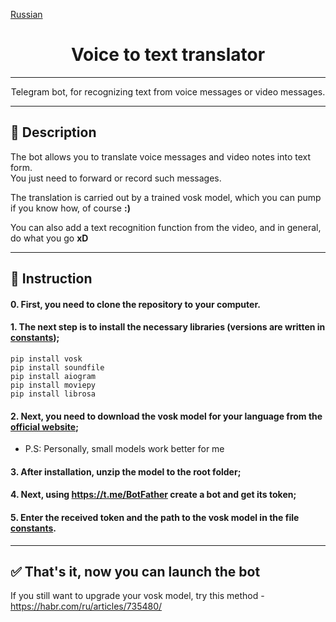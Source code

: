 [Russian](README.md)
<div align="center">

# Voice to text translator

---

Telegram bot, for recognizing text from voice messages or video messages.

</div>

---

## 📖 Description
The bot allows you to translate voice messages and video notes into text form.\
You just need to forward or record such messages.

The translation is carried out by a trained vosk model, which you can pump if you know how, of course __:)__

You can also add a text recognition function from the video, and in general, do what you go __xD__

----

## 🧐 Instruction

#### 0. First, you need to clone the repository to your computer.

#### 1. The next step is to install the necessary libraries (versions are written in [constants](main/constants.py));

```
pip install vosk
pip install soundfile 
pip install aiogram
pip install moviepy
pip install librosa
```
#### 2. Next, you need to download the vosk model for your language from the [official website](https://alphacephei.com/vosk/models);
* P.S: Personally, small models work better for me

#### 3. After installation, unzip the model to the root folder;

#### 4. Next, using https://t.me/BotFather create a bot and get its token;

#### 5. Enter the received token and the path to the vosk model in the file [constants](main/constants.py).

---

## ✅ That's it, now you can launch the bot

If you still want to upgrade your vosk model, try this method - https://habr.com/ru/articles/735480/
